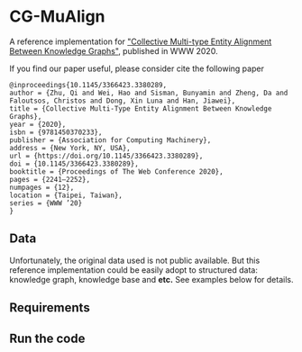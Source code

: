# CG-MuAlign
A reference implementation for ["Collective Multi-type Entity Alignment Between Knowledge
Graphs"](https://gentlezhu.github.io/files/CollectiveLinkage.pdf), published in WWW 2020.

If you find our paper useful, please consider cite the following paper
```
@inproceedings{10.1145/3366423.3380289,
author = {Zhu, Qi and Wei, Hao and Sisman, Bunyamin and Zheng, Da and Faloutsos, Christos and Dong, Xin Luna and Han, Jiawei},
title = {Collective Multi-Type Entity Alignment Between Knowledge Graphs},
year = {2020},
isbn = {9781450370233},
publisher = {Association for Computing Machinery},
address = {New York, NY, USA},
url = {https://doi.org/10.1145/3366423.3380289},
doi = {10.1145/3366423.3380289},
booktitle = {Proceedings of The Web Conference 2020},
pages = {2241–2252},
numpages = {12},
location = {Taipei, Taiwan},
series = {WWW ’20}
}
```
## Data
Unfortunately, the original data used is not public available. But this reference implementation could be easily adopt to structured data: knowledge graph, knowledge base and __etc.__ See examples below for details. 

## Requirements

## Run the code
